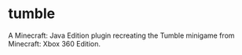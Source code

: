 # tumble
A Minecraft: Java Edition plugin recreating the Tumble minigame from Minecraft: Xbox 360 Edition. 
